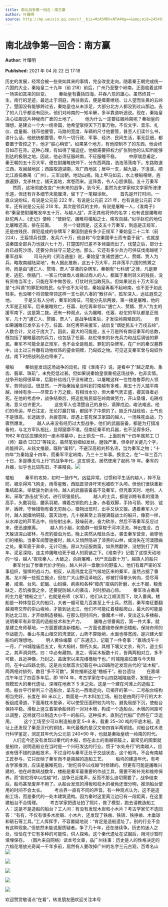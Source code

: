 ```yaml
---
title: 南北战争第一回合：南方赢
author: 叶曙明
source: http://mp.weixin.qq.com/s?__biz=MzA5MDkxNTA4Ng==&amp;mid=2454910937&amp;idx=1&amp;sn=f21ed33c282dd12cbbe2d1afe173511c&amp;chksm=87a23fb8b0d5b6ae0acf4a0fa0b354aea39bb949508b95687df2484f8de5ae54a6458849b034#rd
---
```


# 南北战争第一回合：南方赢

**Author:** 叶曙明

**Published:** 2021 年 04 月 22 日 17:18

历史的发展，经常会被一些突如其来的事情，完全改变走向。随着秦王朝完成统一六国的大业，秦始皇二十九年（前 218）前后，广州乃至整个岭南，正面临着这样一场突如其来的巨变。        秦始皇有囊括四海，并吞八荒的雄心。虽然终其一生，南行的足迹，最远止于洞庭，再往南去，便是瘴雾缭绕、让人望而生畏的五岭了。楚国没有能够跨过去，秦始皇也从未涉足，大部分北方人都没到过山那边。去了的人几乎都没有回头。他们对岭南的一知半解，多半靠道听途说。现在，秦始皇决心征服这片神秘而广袤的土地了。        他为什么一定要征服岭南呢？秦始皇的理想，是建立一个大一统帝国，他希望掌控天下万事万物，不仅文字、音乐、礼仪、度量衡、钱币他要管，马路的宽度、车辆的尺寸他要管，甚至人们读什么书，讲什么话，他统统都要管。举凡一切行政、军事、经济、民间生活，事无巨细，都要置于管控之下，他才“朕心稍安”。如果某个地方，有他控制不了的东西，他会终日如芒在背。这种心理，有如得了强迫症。他极需要把权力扩张到他的认知所能够到达的极限之地。因此，他必须征服岭南，不征服睡不稳。        中原喘息甫定，秦王朝的五十万大军，便在尉屠睢统帅下，分东西两路，浩浩荡荡南下。东路取道江西，攻闽越地区；西路取道湖南，攻广西地区；居中一支，越九嶷，下湟溪，顺北江直捣番禺（广州）。三军出朝，地动山摇。陆上甲马如云，水上楼船相继，旌旗遍野，戈矛林立，铺天盖地，席卷而来。这阵势，令人心胆俱裂。五十万秦军         然而，这场彻底改变广州未来的战争，到今天，虽然为史学家和文学家所津津乐道，但还有许多细节未能厘清，留下了一笔糊涂账。        首先是开打时间，一直众说纷纭，有说是公元前 222 年，有说是公元前 221 年，也有说是公元前 219 年，还有说是公元前 218 年。其次是领兵的主帅，有说是屠睢一人，《淮南子》称“秦皇使尉屠睢发卒五十万，与越人战”，并无其他将帅的名字；也有说是屠睢和赵佗两人，《史记》便称：“使尉佗、屠睢将楼船之士，南攻百越。”似乎赵佗的地位比屠睢还高，排在前面。        另一个疑团是，这支五十万秦军，到底是正规军，还是由贱民、罪犯组成的杂牌军？秦国到底有多少正规军？秦始皇二十二年（前 224），王翦领兵伐楚，发兵六十万，他自称“今空秦国甲士而专委于我”，也就是说秦国全部兵力也就六七十万，打楚国时已差不多倾巢而出了。伐楚之后，部分士兵已战死沙场，还要分兵驻守三楚之地。那么，它还有多少兵力可供征伐南越呢？秦军战车         司马光的《资治通鉴》说，秦始皇“发诸尝逋亡人、赘婿、贾人为兵，略取南越陆梁地”。有人据此推断，这五十万大军，并非荡平六国的熊罴之师，而是由“逋亡人、赘壻、贾人”拼凑的杂牌军。秦朝有“七科谪”之律，凡是罪吏、逃犯、倒插门、一家三代做商人或做过商人的人，都属于重利轻义的贱民，没有资格当军士，只能在军中做苦役，打仗时充当敢死队。但如果说五十万大军全是“七科谪”的罪犯和贱民，似乎也不太可信，秦始皇再看不起岭南，也不至于如此轻率。也没哪个将领敢带领这样一支七拼八凑的“散仔兵”，孤军深入，远征遐荒之地。        于是又有人分析，秦军的南征，可能分先后两拨，第一拨是屠睢，他的大军是正规军。后来屠睢败亡，任嚣、赵佗再率领以“逋亡人、赘婿、贾人”为主的援军南下，这是第二拨。还有一种观点，认为屠睢、任嚣、赵佗的军队都是正规军，几十万“逋亡人、赘婿、贾人”，是战争结束后，才发往岭南殖民的。        但如果屠睢已发卒五十万，任嚣、赵佗再带来援军，战后复“谪徙民五十万戍五岭”，人数合计，又过于庞大了。因此，最大的可能是，五十万是所有南征秦军的总数，既包括了屠睢最初的兵力，也包括了任嚣、赵佗带来的补充兵力和战后谪徙的罪民。秦军不可能全是正规军，也不会全是贱民、罪犯的杂牌军。在广州的秦汉墓葬中，出土过三件雕有动物纹饰的鎏金铜牌，乃匈奴之物。可见这支秦军曾与匈奴作战，南下时把战利品也带来了。

楼船         秦始皇发动这场战争的动机，按《淮南子》说，是看中了“越之犀角、象齿、翡翠、珠玑”，未免贬低过甚。但如果说秦始皇很重视这场战争，也非实情。战争开始得很草率，后勤补给线几乎没有建立，以屠睢这样一位性格鲁莽的人领军，劳师远征。很显然，一开始秦始皇没料到打南越有多难，用五十万人踏平南越，绰绰有余——尽管五十万之数，有相当水分，但大秦气势正盛，撄其锋者必死。在他的考虑中，战争结束后，把这批贱民留在岭南做劳力，开山垦壤，屯耕戍海，意义也许更大。        这些军人也清楚自己的身份，谪罪戍边，峻法难逃，他们的命运，早已注定，无论打赢打输，都回不了中原的了。缺乏作战经验，士气也不是很高，长途跋涉，兵疲意阻，却遇上誓死保卫家园的越人，一场殊死血战，乃骤然爆发。        越人从来没有经历过大型战争，他们的武器装备，都是为打猎准备的，与北方军队相比，显得窳隳不堪。但南征秦军的兵器，也不见得多好。1962 年在区庄螺岗的一座木椁墓中，出土铜戈一件，上面刻有“十四年属邦工 □（师）蕺丞 □□□”等铭文。虽然笔划细如发丝，磨蚀严重，但幸好关键几个字，尚能辨识。从铭文推敲，既称“属邦”，不避汉高祖刘邦名讳，当为秦军之物；“十四年”为秦始皇十四年，而秦军平定岭南，乃三十三年事。换言之，在“一年三百六十日，多是横戈马上行”的战争年代，这支铜戈，居然使用了起码 19 年。秦军的兵器，似乎也比较陈旧，不甚精良。![](https://mmbiz.qpic.cn/mmbiz_jpg/PJWG74pLsMYHMp7ttFWicbA9eoWQU8UxHoHTQocCiaZiaLmxt4CiaNh4GR1xFXPWiat4bRj5nuAvhpExiaMdAv8Uu5Ew/640)

楼船         秦军的攻势，初时一鼓作气，凶猛异常。过惯和平生活的越人，猝不及防，被杀得鸡飞狗走，雨零星散，西瓯首领译吁宋也被砍下头颅。但他们很快重新集结起来，举桀骏为新主帅。越人的武器装备虽不及秦军，但凭着天时、地利、人和，采取“游击战”形式，进行顽强抵抗。        越人的士兵，都是训练有素的猎渔高手，头戴羽冠，腰系羽裙，裸着古铜色的上身，赤着双脚，手持弓箭、短剑、钺斧、盾牌，守候猎物有着无穷耐心，猎物出现时，出手又快又狠。遇着秦军人少时，越人就擂响铜鼓，震天动地，几十艘甚至上百艘满载战士的船只，像箭一样，从水岸边的芦苇丛中，纷纷射出来，鼓噪前进，奋力砍杀，然后不等秦军反应过来，便迅速撤离。        越人的小艇，如鱼群一般穿梭于河冲汊流，神出鬼没，白天躲进深山密林，与虎豹狼虫为伍，晚上突然从暗处杀出，袭击秦军营垒，凿穿他们的楼船。当秦军闻警驰援时，越人又悄然隐进了漆黑的山林，或消失在河澳隈曲之处。秦军疲于奔命，无计可施。原以为征服南蛮，如热熬翻饼，没想到打了两年，泥足深陷，连主帅屠睢也死于越人的箭镞之下。《淮南子》记载了这惊天动地的一役，越人“夜攻秦人，大破之，杀尉屠睢，伏尸流血数十万”。越族人的船只         秦军付出了惨重代价才明白，越人并非一盘散沙的野蛮人，他们有着严密的军事组织，强悍的战斗力。相反，从高纬度北亚气候地区来的秦军，虽然占据了番禺、龙川等一些孤立据点，但在广大山野沼泽地区，却被打得晕头转向，受尽溽暑、咸潮、台风、蛇蝎、山蚂蟥、痢疾和各种“瘴疠”疫病的折磨，水土不服，粮食缺乏，忍饥挨饿之余，还要提防越人的袭击，时时胆战心惊。        秦军攻占番禺的主力是“楼船之士”，也就是舟师（水军），他们从北江顺流而下，攻入番禺。楼船是一种体型巨大的船只，大者一艘可载几百甚至上千士兵。然而，秦军南征要翻越湘粤交界的崇山峻岭，才能到达北江，他们不可能扛着楼船爬山，最大的可能是到达北江后，才开始制造楼船。在那么短时间内，像魔术一样，变出这么多楼船，说明秦军有非常高的造船技术和生产力。        屠睢占领番禺后，第一件大事，就是建立舟师基地，一方面要建造新楼船，一方面也要维修保养旧楼船，保持舟师的作战能力。番山与禺山相交的湾澳区，山势不算陡峭，水面也够宽阔，是兴建大型船坞的理想地。        明人黄佐编纂《广东通志》，记载了一件奇事：“嘉靖戊午十一月，广州城隍庙后五丈，有大榕树，颓朽久矣。其根下壤又丈余，有穴，道士扣之，其声洞洞然。曰：中必有藏物。发之，得桬木板数十片，皆两两相对立，多不可数，且近神像，乃封之。盖唐宋以来完缮橹板干也。” 时城隍庙位置与今天相同，在中山四路北侧。这是古文献首次记载在中山四路附近发现古代的“桬木板”，两两相对排列，数目“多不可数”。黄佐推断这是“橹板干”。船台遗址         在嘉靖戊午年过了四百多年后，即 1974 年，考古学家在中山四路城隍庙旁，发掘出一个规模宏大的秦代遗址，深埋在地表下 5 米之处。这是一个建在河滩上的造船工场。船台平行排列三个造船台，呈东北—西南走向，已揭开的第一、二号船台结构相当完好，长度在 88 米以上，南面是一片木料加工场。船台是由两行平行的大木板组成滑道，下面用枕木垫承，可以使受压面积较为均匀，避免局部下沉，使船台保持平稳。滑板上竖立着架承船体的一对对木墩，构成一个造船台。木墩的间距可以调整，这样就可以制造大小不一的船只。这种技术，直到近代船厂仍然在广泛运用。        这个工场至少可以制造船身宽 5~8 米，载重 25~30 吨的平底木船。遗址上还发现了秦至汉代的铜钱，年代最晚的是汉文帝四铢半两铜钱。对船台枕木进行科学鉴定，测定其年代为公元前 240±90 年，也就是秦始皇统一岭南的时代。        人们迄今还没有发现过秦代的木船，但在出土的南越铜鼓上，最常见的图案就是船纹，说明造船业在当时是一个兴旺发达的行业。惯于“水处舟行”的南越人，应该有很不错的造船技术，不过当时与秦军正处于交战状态，这个船坞，不会有南越工匠参与，它只反映了秦军而不是南越的造船工艺。        船坞的建造年代，有考古学家推测，应该是屠睢死后，“尉佗将卒以戍越”时修建的。但更有可能是屠睢兴建的，他在岭南转战数年，楼船是秦军最重要的作战工具，需要不断补充和维修保养。而“尉佗将卒以戍越”时，战争已近尾声，反而不那么迫切需要了。战争结束后，船坞甚至废弃不用了。从船台发现的滑板和枕木的棱角还很分明，推测船台使用的时间不会太长。        考古界一直有不同的声音。有一种观点认为，这不是造船工场，而是秦代的一处木建筑遗构。因为秦时这里离江边已有一段距离，在这里建船台不合情理。        考古学家把遗址拍了照片，做了模型，跑去请教造船工人：这是不是造船的船台？工人问：有没有发现木炭和小木片？考古学家忙不迭回答：“有有，不仅有很多木炭屑、小木片，还发现了铁凿、铁锛、铁挣凿、木垂球和砺石等工具。”工人挥挥手，不容置疑地说：“肯定是造船遗址了。别的行业不会有这种现象。”但依然未能说服质疑者。争了几十年，还在继续争。历史的迷人之处，恰恰在于它有多种的可能性，供人探索。这个秦代遗址在试掘后，用河沙暂时填埋保存。 （图片来自网络）读本号文章，品广州往事：历史是人的性格决定的六榕花塔放光奇闻一千年多前，居然有人要改掉广州的名字三元古观，百粤名山![](https://mmbiz.qpic.cn/mmbiz_jpg/PJWG74pLsMYHMp7ttFWicbA9eoWQU8UxHXFjApAx2ouJHLdn3zIrr7YgkcCAFlLyictw6vUQFiaMTa9KpDoricibqLg/640)

![](https://mmbiz.qpic.cn/mmbiz_jpg/PJWG74pLsMYHMp7ttFWicbA9eoWQU8UxH8BtDXN1iapIABlVgBbV47lkoLADqIqT2Q2O6zfCszNNwutKhSS5f4xg/640)

![](https://mmbiz.qpic.cn/mmbiz_jpg/PJWG74pLsMYHMp7ttFWicbA9eoWQU8UxHicYEQ5xZ4tVGccn2lK8afLdp1rA1Of8Rl8nPS6bCbPNiaq3mmw3k0Pog/640)

![](https://mmbiz.qpic.cn/mmbiz_jpg/PJWG74pLsMYHMp7ttFWicbA9eoWQU8UxHsl70ibRsbLAZpOiaRF1mzyoclNhU6K4YicRiaNY8KIOHXaOVeykRsPjNbQ/640)

![](https://mmbiz.qpic.cn/mmbiz_jpg/PJWG74pLsMYHMp7ttFWicbA9eoWQU8UxHbHU0enxicmIHoKPGrCax5PUGWEm6n1Qan6wU4TPWtzTBg2QQRaZmvIA/640)

欢迎赞赏敬请点“在看”，转发朋友圈欢迎关注本号
